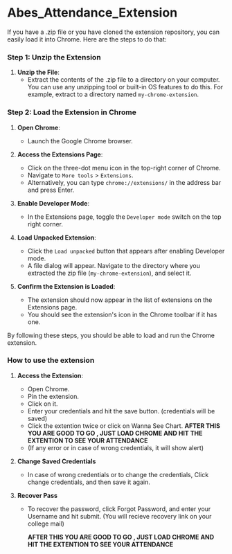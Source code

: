 # Abes_Attendance_Extension

If you have a .zip file or you have cloned the extension repository, you can easily load it into Chrome. Here are the steps to do that:

### Step 1: Unzip the Extension

1. **Unzip the File**:
   - Extract the contents of the .zip file to a directory on your computer. You can use any unzipping tool or built-in OS features to do this. For example, extract to a directory named `my-chrome-extension`.

### Step 2: Load the Extension in Chrome

1. **Open Chrome**:
   - Launch the Google Chrome browser.

2. **Access the Extensions Page**:
   - Click on the three-dot menu icon in the top-right corner of Chrome.
   - Navigate to `More tools` > `Extensions`.
   - Alternatively, you can type `chrome://extensions/` in the address bar and press Enter.

3. **Enable Developer Mode**:
   - In the Extensions page, toggle the `Developer mode` switch on the top right corner.

4. **Load Unpacked Extension**:
   - Click the `Load unpacked` button that appears after enabling Developer mode.
   - A file dialog will appear. Navigate to the directory where you extracted the zip file (`my-chrome-extension`), and select it.

5. **Confirm the Extension is Loaded**:
   - The extension should now appear in the list of extensions on the Extensions page.
   - You should see the extension's icon in the Chrome toolbar if it has one.



By following these steps, you should be able to load and run the Chrome extension.


### How to use the extension

1. **Access the Extension**:
   - Open Chrome.
   - Pin the extension.
   - Click on it.
   - Enter your credentials and hit the save button. (credentials will be saved)
   - Click the extention twice or click on Wanna See Chart.
     **AFTER THIS YOU ARE GOOD TO GO , JUST LOAD CHROME AND HIT THE EXTENTION TO SEE YOUR ATTENDANCE**
   - (If any error or in case of wrong credentials, it will show alert)
     
3. **Change Saved Credentials**
   - In case of wrong credentials or to change the credentials, Click change credentials, and then save it again.
  
4. **Recover Pass**
   - To recover the password, click Forgot Password, and enter your Username and hit submit. (You will recieve recovery link on your college mail)


     **AFTER THIS YOU ARE GOOD TO GO , JUST LOAD CHROME AND HIT THE EXTENTION TO SEE YOUR ATTENDANCE**
